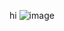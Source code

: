 hi
![image](https://github.com/tenmasu/tenmasu/assets/152469938/10e57e72-f38d-4a6c-8fb0-81a7dc75d4e4)
